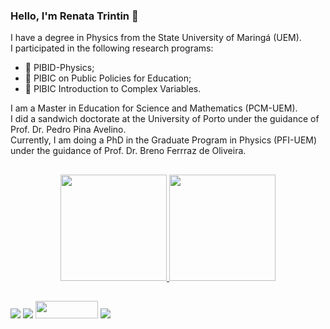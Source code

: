 <h3> Hello, I'm Renata Trintin 👋</h3>
<div>
I have a degree in Physics from the State University of Maringá (UEM). <br>
I participated in the following research programs: <br>
<ul>
  <li>📕 PIBID-Physics; </li>
  <li>📗 PIBIC on Public Policies for Education; </li>
  <li>📘 PIBIC Introduction to Complex Variables. </li>
</ul>
I am a Master in Education for Science and Mathematics (PCM-UEM). <br>
I did a sandwich doctorate at the University of Porto under the guidance of Prof. Dr. Pedro Pina Avelino. <br>
Currently, I am doing a PhD in the Graduate Program in Physics (PFI-UEM) under the guidance of Prof. Dr. Breno Ferrraz de Oliveira.

  ##
  
<div align="center">
  <a href="https://github.com/Renatatr">
  <img height="170em" src="https://github-readme-stats.vercel.app/api?username=Renatatr&show_icons=true&theme=material-palenight&include_all_commits=true&count_private=true"/>
  <img height="170em" src="https://github-readme-stats.vercel.app/api/top-langs/?username=Renatatr&layout=compact&langs_count=7&theme=material-palenight"/>
</div>
  
  ##
  
<div> 
    <a href = "mailto:renatatrintin@gmail.com"><img src="https://img.shields.io/badge/-Gmail-%23333?style=for-the-badge&logo=gmail&logoColor=white" target="_blank"></a>
    <a href="https://www.linkedin.com/in/renata-trintin/" target="_blank"><img src="https://img.shields.io/badge/-LinkedIn-%230077B5?style=for-the-badge&logo=linkedin&logoColor=white" target="_blank"></a> 
    <a href="http://lattes.cnpq.br/7389063363870713" target="_blank"><img src="https://i.ibb.co/F04QySh/lattes-logo.png" target="_blank" style="width:100px;height:28px;"></a>
    <a href="https://www.instagram.com/renatatrintin/" target="_blank"><img src="https://img.shields.io/badge/-Instagram-%23E4405F?style=for-the-badge&logo=instagram&logoColor=white" target="_blank"></a>

</div>
